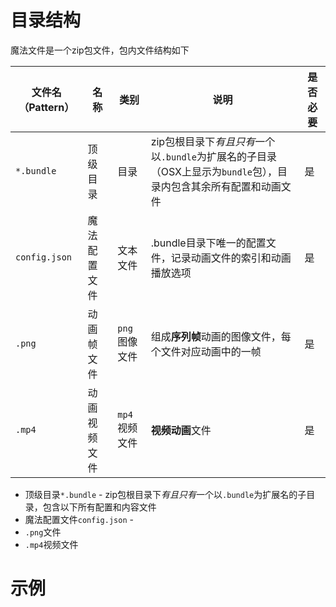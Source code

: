 # 目录结构

魔法文件是一个zip包文件，包内文件结构如下

|文件名（Pattern）|名称|类别|说明|是否必要|
|--|--|--|--|--|
|`*.bundle`|顶级目录|目录|zip包根目录下*有且只有*一个以`.bundle`为扩展名的子目录（OSX上显示为`bundle`包），目录内包含其余所有配置和动画文件|是|
|`config.json`|魔法配置文件|文本文件|.bundle目录下唯一的配置文件，记录动画文件的索引和动画播放选项|是|
|`.png`|动画帧文件|`png`图像文件|组成**序列帧**动画的图像文件，每个文件对应动画中的一帧|是|
|`.mp4`|动画视频文件|`mp4`视频文件|**视频动画**文件|是|

+ 顶级目录`*.bundle` - zip包根目录下*有且只有*一个以`.bundle`为扩展名的子目录，包含以下所有配置和内容文件
+ 魔法配置文件`config.json` - 
+ `.png`文件
+ `.mp4`视频文件



# 示例
